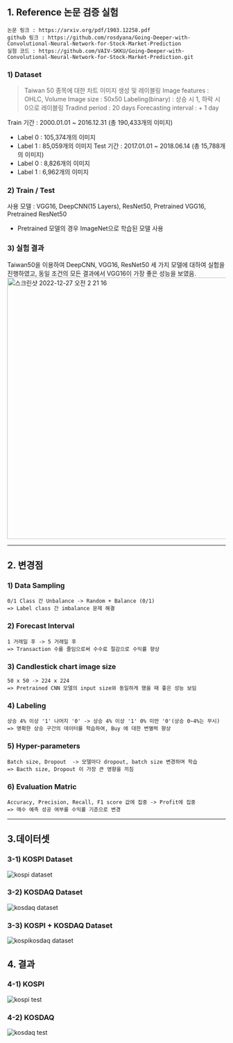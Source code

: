 ## 1. Reference 논문 검증 실험
    논문 링크 : https://arxiv.org/pdf/1903.12258.pdf
    github 링크 : https://github.com/rosdyana/Going-Deeper-with-Convolutional-Neural-Network-for-Stock-Market-Prediction
    실험 코드 : https://github.com/VAIV-SKKU/Going-Deeper-with-Convolutional-Neural-Network-for-Stock-Market-Prediction.git

### 1) Dataset
> Taiwan 50 종목에 대한 차트 이미지 생성 및 레이블링
Image features : OHLC, Volume
Image size : 50x50
Labeling(binary) : 상승 시 1, 하락 시 0으로 레이블링
Tradind period : 20 days
Forecasting interval : + 1 day
    
Train 기간 : 2000.01.01 ~ 2016.12.31 (총 190,433개의 이미지)
- Label 0 : 105,374개의 이미지
- Label 1 : 85,059개의 이미지
Test 기간 : 2017.01.01 ~ 2018.06.14 (총 15,788개의 이미지)
- Label 0 : 8,826개의 이미지
- Label 1 : 6,962개의 이미지

### 2) Train / Test
사용 모델 : VGG16, DeepCNN(15 Layers), ResNet50, Pretrained VGG16, Pretrained ResNet50
* Pretrained 모델의 경우 ImageNet으로 학습된 모델 사용

### 3) 실험 결과
Taiwan50을 이용하여 DeepCNN, VGG16, ResNet50 세 가지 모델에 대하여 실험을 진행하였고,
동일 조건의 모든 결과에서 VGG16이 가장 좋은 성능을 보였음.
<img width="603" alt="스크린샷 2022-12-27 오전 2 21 16" src="https://user-images.githubusercontent.com/100757275/209571310-7b977ffe-b86f-442e-b8d7-146cbbf26317.png">

---

## 2. 변경점

### 1) Data Sampling 

    0/1 Class 간 Unbalance -> Random + Balance (0/1)
    => Label class 간 imbalance 문제 해결

### 2) Forecast Interval

    1 거래일 후 -> 5 거래일 후
    => Transaction 수를 줄임으로써 수수료 절감으로 수익률 향상


### 3) Candlestick chart image size

    50 x 50 -> 224 x 224
    => Pretrained CNN 모델의 input size와 동일하게 했을 때 좋은 성능 보임


### 4) Labeling

    상승 4% 이상 '1' 나머지 '0' -> 상승 4% 이상 '1' 0% 미만 '0'(상승 0~4%는 무시)
    => 명확한 상승 구간의 데이터를 학습하여, Buy 에 대한 변별력 향상


### 5) Hyper-parameters

    Batch size, Dropout  -> 모델마다 dropout, batch size 변경하며 학습
    => Bacth size, Dropout 이 가장 큰 영향을 끼침


### 6) Evaluation Matric

    Accuracy, Precision, Recall, F1 score 값에 집중 -> Profit에 집중
    => 매수 예측 성공 여부를 수익률 기준으로 변경
    
---
## 3.데이터셋

### 3-1) KOSPI Dataset
![kospi dataset](https://user-images.githubusercontent.com/82187742/209559303-77f18df2-c866-420f-b72d-f9db4b92f3a8.png)

### 3-2) KOSDAQ Dataset
![kosdaq dataset](https://user-images.githubusercontent.com/82187742/209559304-aba211b3-088f-4a41-8f45-d5ad598646bb.png)

### 3-3) KOSPI + KOSDAQ Dataset
![kospikosdaq dataset](https://user-images.githubusercontent.com/82187742/209559301-dfe214b1-e491-46bf-ad95-26ab2ff7fb36.png)

## 4. 결과

### 4-1) KOSPI
![kospi test](https://user-images.githubusercontent.com/82187742/209559307-d6b1ee7b-607a-4c3d-80f1-fccc5a613048.png)

### 4-2) KOSDAQ
![kosdaq test](https://user-images.githubusercontent.com/82187742/209559245-19bd98b9-ec54-459b-b7a5-af97aee88507.png)
